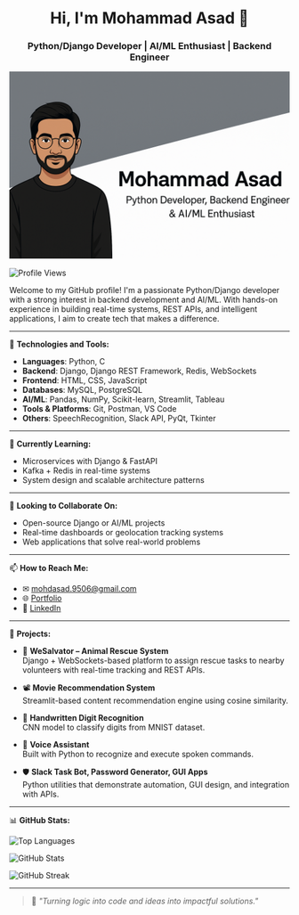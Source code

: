 <p align="center">
  <h1 align="center">Hi, I'm Mohammad Asad 👋</h1>
  <h3 align="center">Python/Django Developer | AI/ML Enthusiast | Backend Engineer</h3>
  
<p align="center">
  <img src="./banner.png" alt="Mohammad Asad - Python Developer, Backend Engineer & AI/ML Enthusiast" />
</p>

  <p>
    <img src="https://komarev.com/ghpvc/?username=mohdasad05&style=flat-square&color=blue" alt="Profile Views" />
  </p>
</p>

Welcome to my GitHub profile! I'm a passionate Python/Django developer with a strong interest in backend development and AI/ML. With hands-on experience in building real-time systems, REST APIs, and intelligent applications, I aim to create tech that makes a difference.

---

🔧 **Technologies and Tools:**

- **Languages**: Python, C  
- **Backend**: Django, Django REST Framework, Redis, WebSockets  
- **Frontend**: HTML, CSS, JavaScript  
- **Databases**: MySQL, PostgreSQL  
- **AI/ML**: Pandas, NumPy, Scikit-learn, Streamlit, Tableau  
- **Tools & Platforms**: Git, Postman, VS Code  
- **Others**: SpeechRecognition, Slack API, PyQt, Tkinter

---

🌱 **Currently Learning:**

- Microservices with Django & FastAPI  
- Kafka + Redis in real-time systems  
- System design and scalable architecture patterns

---

👯 **Looking to Collaborate On:**

- Open-source Django or AI/ML projects  
- Real-time dashboards or geolocation tracking systems  
- Web applications that solve real-world problems

---

📫 **How to Reach Me:**

- ✉ [mohdasad.9506@gmail.com](mailto:mohdasad.9506@gmail.com)  
- 🌐 [Portfolio](https://mohdasad05.github.io/my-portfolio/)  
- 💼 [LinkedIn](https://www.linkedin.com/in/mohammad-asad-631647277)

---

🚀 **Projects:**

- 🎯 **WeSalvator – Animal Rescue System**  
  Django + WebSockets-based platform to assign rescue tasks to nearby volunteers with real-time tracking and REST APIs.

- 📽️ **Movie Recommendation System**  
  Streamlit-based content recommendation engine using cosine similarity.

- 🔢 **Handwritten Digit Recognition**  
  CNN model to classify digits from MNIST dataset.

- 🧠 **Voice Assistant**  
  Built with Python to recognize and execute spoken commands.

- 🛡️ **Slack Task Bot, Password Generator, GUI Apps**  
  Python utilities that demonstrate automation, GUI design, and integration with APIs.

---

📊 **GitHub Stats:**

<p>
  <img src="https://github-readme-stats.vercel.app/api/top-langs/?username=mohdasad05&layout=compact&theme=radical" alt="Top Languages" />
</p>
<p>
  <img src="https://github-readme-stats.vercel.app/api?username=mohdasad05&show_icons=true&theme=radical" alt="GitHub Stats" />
</p>
  <img src="https://github-readme-streak-stats.herokuapp.com/?user=mohdasad05&theme=radical" alt="GitHub Streak" />
</p>

---

> 🧩 *"Turning logic into code and ideas into impactful solutions."*
